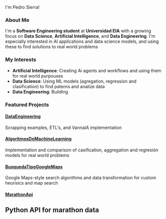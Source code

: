 I'm Pedro Sierra! 

### About Me         

I'm a **Software Engineering student** at **Universidad EIA** with a growing focus on **Data Science**, **Artificial Intelligence**, and **Data Engineering**. I'm especially interested in AI applications and data science models, and using these to find solutions to real world problems 

### My Interests 
- **Artificial Intelligence**: Creating Ai agents and workflows and using them for real world purpouses
- **Data Science**: Using ML models (agregation, regression and clasification) to find paterns and analize data
-  **Data Engineering**: Building 

### Featured Projects 
#### [DataEngineering](https://github.com/PedroSierraA/DataEngineering)
Scrapping examples, ETL's, and VannaIA implementation 
#### [AlgoritmosDeMachineLearning](https://github.com/PedroSierraA/DataScience)
Implementation and comparison of casification, aggregation and regresión models for real world problems
#### [BusquedaTipoGoogleMaps](https://github.com/PedroSierraA/BusquedaTipoGoogleMaps)
Google Maps-style search algorithms and data transformation for custom heurisics and map search
#### [MarathonApi](https://github.com/PedroSierraA/MarathonApi)
Python API for marathon data 
---
